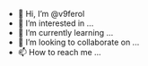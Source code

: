 - 👋 Hi, I’m @v9ferol
- 👀 I’m interested in ...
- 🌱 I’m currently learning ...
- 💞️ I’m looking to collaborate on ...
- 📫 How to reach me ...

<!---
v9ferol/v9ferol is a ✨ special ✨ repository because its `README.md` (this file) appears on your GitHub profile.
You can click the Preview link to take a look at your changes.
--->
